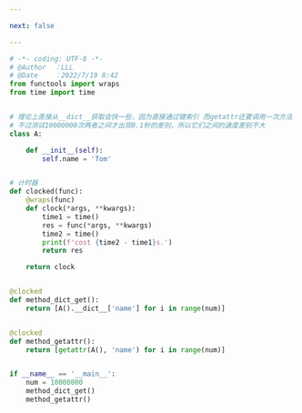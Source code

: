 ```yaml
---

next: false

---
```




<BlogInfo id="814" title="6.比较dict和getattr获取属性的快慢" author="白日梦想猿" pv=0 read_times=0 pre_cost_time="0分41秒" category="动态属性和特性" tag_list="['动态属性和特性']" create_time="2022.07.19 08:42:56" update_time="2022.07.19 08:59:10" />

```python
# -*- coding: UTF-8 -*-                            
# @Author  ：LLL                         
# @Date    ：2022/7/19 8:42
from functools import wraps
from time import time


# 理论上直接从__dict__获取会快一些，因为直接通过键索引 而getattr还要调用一次方法
# 不过测试10000000次两者之间才出现0.1秒的差别，所以它们之间的速度差别不大
class A:

    def __init__(self):
        self.name = 'Tom'


# 计时器
def clocked(func):
    @wraps(func)
    def clock(*args, **kwargs):
        time1 = time()
        res = func(*args, **kwargs)
        time2 = time()
        print(f'cost {time2 - time1}s.')
        return res

    return clock


@clocked
def method_dict_get():
    return [A().__dict__['name'] for i in range(num)]


@clocked
def method_getattr():
    return [getattr(A(), 'name') for i in range(num)]


if __name__ == '__main__':
    num = 10000000
    method_dict_get()
    method_getattr()

```



<ActionBox />
